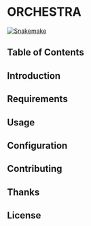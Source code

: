 # ORCHESTRA

[![Snakemake][shield-snakemake]](https://snakemake.readthedocs.io)

Table of Contents
-----------------
Introduction
------------
Requirements
------------
Usage
-----
Configuration
-------------
Contributing
------------
Thanks
------
License
-------
[shield-snakemake]: https://img.shields.io/badge/snakemake-≥5.6.0-brightgreen.svg
